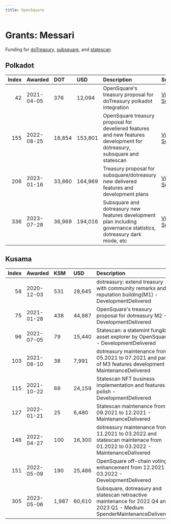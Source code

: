 ```yaml
---
title: OpenSquare
---
```

# Grants: Messari

Funding for [doTreasury](/tools/explorers/dotreasury), [subsquare](/tools/explorers/subsquare), and [statescan](/tools/explorers/statescan)

## Polkadot
|   Index | Awarded    | DOT    | USD     | Description                                                                                                               | Subsquare                                                                | Polkassembly                                                          |
|--------:|:-----------|:-------|:--------|:--------------------------------------------------------------------------------------------------------------------------|:-------------------------------------------------------------------------|:----------------------------------------------------------------------|
|      42 | 2021-04-05 | 376    | 12,094  | OpenSquare's treasury proposal for doTreasury polkadot integration                                                        | [View on Subsquare](https://polkadot.subsquare.io/treasury/proposal/42)  | [View on Polkassembly](https://polkadot.polkassembly.io/treasury/42)  |
|     155 | 2022-08-25 | 18,854 | 153,801 | OpenSquare treasury proposal for develiered features and new features development for dotreasury, subsquare and statescan | [View on Subsquare](https://polkadot.subsquare.io/treasury/proposal/155) | [View on Polkassembly](https://polkadot.polkassembly.io/treasury/155) |
|     206 | 2023-01-16 | 33,860 | 164,969 | Treasury proposal for subsquare/dotreasury new delivered features and development plans                                   | [View on Subsquare](https://polkadot.subsquare.io/treasury/proposal/206) | [View on Polkassembly](https://polkadot.polkassembly.io/treasury/206) |
|     336 | 2023-07-28 | 36,969 | 194,016 | Subsquare and dotreasury new features development plan including governance statistics, dotreasury dark mode, etc         | [View on Subsquare](https://polkadot.subsquare.io/treasury/proposal/336) | [View on Polkassembly](https://polkadot.polkassembly.io/treasury/336) |


## Kusama


|   Index | Awarded    | KSM   | USD    | Description                                                                                                              | Subsquare                                                              | Polkassembly                                                        |
|--------:|:-----------|:------|:-------|:-------------------------------------------------------------------------------------------------------------------------|:-----------------------------------------------------------------------|:--------------------------------------------------------------------|
|      58 | 2020-12-03 | 531   | 28,645 | dotreasury: extend treasury with community remarks and reputation building(M1) - DevelopmentDelivered                    | [View on Subsquare](https://kusama.subsquare.io/treasury/proposal/58)  | [View on Polkassembly](https://kusama.polkassembly.io/treasury/58)  |
|      75 | 2021-01-28 | 438   | 44,987 | OpenSquare's treasury proposal for dotreasury M2 - DevelopmentDelivered                                                  | [View on Subsquare](https://kusama.subsquare.io/treasury/proposal/75)  | [View on Polkassembly](https://kusama.polkassembly.io/treasury/75)  |
|      96 | 2021-07-05 | 79    | 15,440 | Statescan: a statemint fungible asset explorer by OpenSquare - DevelopmentDelivered                                      | [View on Subsquare](https://kusama.subsquare.io/treasury/proposal/96)  | [View on Polkassembly](https://kusama.polkassembly.io/treasury/96)  |
|     103 | 2021-08-10 | 38    | 7,991  | dotreasury maintenance from 05.2021 to 07.2021 and part of M3 features development - MaintenanceDelivered                | [View on Subsquare](https://kusama.subsquare.io/treasury/proposal/103) | [View on Polkassembly](https://kusama.polkassembly.io/treasury/103) |
|     115 | 2021-10-22 | 69    | 24,159 | Statescan NFT business implementation and features polish - DevelopmentDelivered                                         | [View on Subsquare](https://kusama.subsquare.io/treasury/proposal/115) | [View on Polkassembly](https://kusama.polkassembly.io/treasury/115) |
|     127 | 2022-01-21 | 25    | 6,480  | Statescan maintenance from 09.2021 to 12.2021 - MaintenanceDelivered                                                     | [View on Subsquare](https://kusama.subsquare.io/treasury/proposal/127) | [View on Polkassembly](https://kusama.polkassembly.io/treasury/127) |
|     146 | 2022-04-27 | 100   | 16,300 | dotreasury maintenance from 11.2021 to 03.2022 and statescan maintenace from 01.2022 to 03.2022 - MaintenanceDelivered   | [View on Subsquare](https://kusama.subsquare.io/treasury/proposal/146) | [View on Polkassembly](https://kusama.polkassembly.io/treasury/146) |
|     151 | 2022-05-09 | 190   | 25,486 | OpenSquare off-chain voting enhancement from 12.2021 to 03.2022 - DevelopmentDelivered                                   | [View on Subsquare](https://kusama.subsquare.io/treasury/proposal/151) | [View on Polkassembly](https://kusama.polkassembly.io/treasury/151) |
|     305 | 2023-05-06 | 1,987 | 60,610 | Subsquare, dotreasury and statescan retroactive maintenance for 2022 Q4 and 2023 Q1 - Medium SpenderMaintenanceDelivered | [View on Subsquare](https://kusama.subsquare.io/treasury/proposal/305) | [View on Polkassembly](https://kusama.polkassembly.io/treasury/305) |